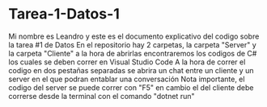 # Tarea-1-Datos-1
Mi nombre es Leandro y este es el documento explicativo del codigo sobre la tarea #1 de Datos
En el repositorio hay 2 carpetas, la carpeta "Server" y la carpeta "Cliente" a la hora de abrirlas encontraremos los codigos de C# los cuales se deben correr en Visual Studio Code 
A la hora de correr el codigo en dos pestañas separadas se abrira un chat entre un cliente y un server en el que podran entablar una conversación 
Nota importante, el codigo del server se puede correr con "F5" en cambio el del cliente debe correrse desde la terminal con el comando "dotnet run"
